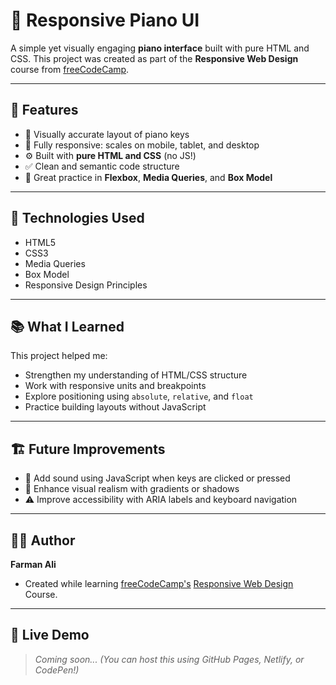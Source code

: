 # 🎹 Responsive Piano UI

A simple yet visually engaging **piano interface** built with pure HTML and CSS. This project was created as part of the **Responsive Web Design** course from [freeCodeCamp](https://www.freecodecamp.org/).

---

## 🌟 Features

- 🎨 Visually accurate layout of piano keys  
- 📱 Fully responsive: scales on mobile, tablet, and desktop  
- ⚙️ Built with **pure HTML and CSS** (no JS!)  
- ✅ Clean and semantic code structure  
- 🧪 Great practice in **Flexbox**, **Media Queries**, and **Box Model**

---
## 🔧 Technologies Used

- HTML5  
- CSS3  
- Media Queries  
- Box Model  
- Responsive Design Principles

---

## 📚 What I Learned

This project helped me:

- Strengthen my understanding of HTML/CSS structure  
- Work with responsive units and breakpoints  
- Explore positioning using `absolute`, `relative`, and `float`  
- Practice building layouts without JavaScript

---

## 🏗️ Future Improvements

- 🎵 Add sound using JavaScript when keys are clicked or pressed  
- 🎨 Enhance visual realism with gradients or shadows  
- ⚠️ Improve accessibility with ARIA labels and keyboard navigation

---

## 🧑‍💻 Author
**Farman Ali**  
- Created while learning [freeCodeCamp's](https://www.freecodecamp.org/) [Responsive Web Design](https://www.freecodecamp.org/learn/2022/responsive-web-design/) Course.  
---

## 🔗 Live Demo

> _Coming soon... (You can host this using GitHub Pages, Netlify, or CodePen!)_


